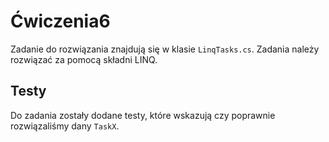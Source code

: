 # Ćwiczenia6

Zadanie do rozwiązania znajdują się w klasie `LinqTasks.cs`. Zadania należy rozwiązać za pomocą składni LINQ.

## Testy
Do zadania zostały dodane testy, które wskazują czy poprawnie rozwiązaliśmy dany `TaskX`. 
